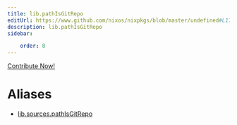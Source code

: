 ```yaml
---
title: lib.pathIsGitRepo
editUrl: https://www.github.com/nixos/nixpkgs/blob/master/undefined#L173C19
description: lib.pathIsGitRepo
sidebar:

    order: 8
---
```


<a href="https://www.github.com/nixos/nixpkgs/blob/master/undefined#L173C19">Contribute Now!</a>


# Aliases

- [lib.sources.pathIsGitRepo](/nix-doc-comments/reference/lib/sources/lib-sources-pathisgitrepo)


